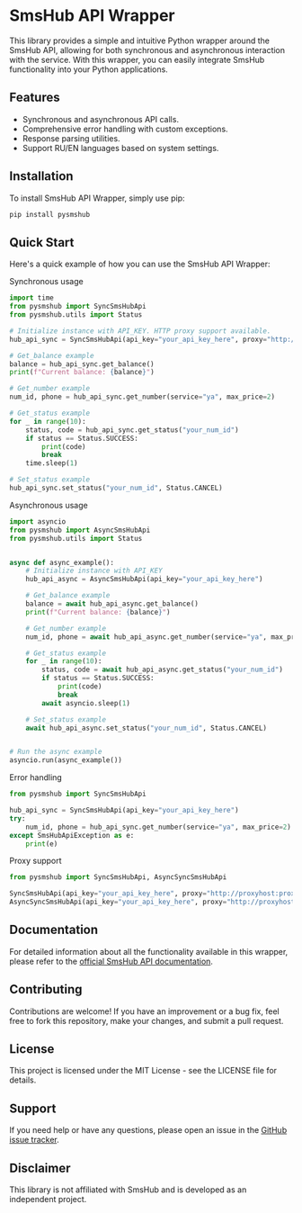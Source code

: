 
# SmsHub API Wrapper

This library provides a simple and intuitive Python wrapper around the SmsHub API, allowing for both synchronous and asynchronous interaction with the service. With this wrapper, you can easily integrate SmsHub functionality into your Python applications.

## Features

- Synchronous and asynchronous API calls.
- Comprehensive error handling with custom exceptions.
- Response parsing utilities.
- Support RU/EN languages based on system settings.

## Installation

To install SmsHub API Wrapper, simply use pip:

```bash
pip install pysmshub
```

## Quick Start

Here's a quick example of how you can use the SmsHub API Wrapper:

Synchronous usage

```python
import time
from pysmshub import SyncSmsHubApi
from pysmshub.utils import Status

# Initialize instance with API_KEY. HTTP proxy support available.
hub_api_sync = SyncSmsHubApi(api_key="your_api_key_here", proxy="http://proxyhost:proxyport")

# Get_balance example
balance = hub_api_sync.get_balance()
print(f"Current balance: {balance}")

# Get_number example
num_id, phone = hub_api_sync.get_number(service="ya", max_price=2)

# Get_status example
for _ in range(10):
    status, code = hub_api_sync.get_status("your_num_id")
    if status == Status.SUCCESS:
        print(code)
        break
    time.sleep(1)

# Set_status example
hub_api_sync.set_status("your_num_id", Status.CANCEL)
```
Asynchronous usage

```python
import asyncio
from pysmshub import AsyncSmsHubApi
from pysmshub.utils import Status


async def async_example():
    # Initialize instance with API_KEY
    hub_api_async = AsyncSmsHubApi(api_key="your_api_key_here")

    # Get_balance example
    balance = await hub_api_async.get_balance()
    print(f"Current balance: {balance}")

    # Get_number example
    num_id, phone = await hub_api_async.get_number(service="ya", max_price=2)

    # Get_status example
    for _ in range(10):
        status, code = await hub_api_async.get_status("your_num_id")
        if status == Status.SUCCESS:
            print(code)
            break
        await asyncio.sleep(1)

    # Set_status example
    await hub_api_async.set_status("your_num_id", Status.CANCEL)


# Run the async example
asyncio.run(async_example())
```

Error handling

```python
from pysmshub import SyncSmsHubApi

hub_api_sync = SyncSmsHubApi(api_key="your_api_key_here")
try:
    num_id, phone = hub_api_sync.get_number(service="ya", max_price=2)
except SmsHubApiException as e:
    print(e)
```
Proxy support

```python
from pysmshub import SyncSmsHubApi, AsyncSyncSmsHubApi

SyncSmsHubApi(api_key="your_api_key_here", proxy="http://proxyhost:proxyport")
AsyncSyncSmsHubApi(api_key="your_api_key_here", proxy="http://proxyhost:proxyport")
```

## Documentation

For detailed information about all the functionality available in this wrapper, please refer to the [official SmsHub API documentation](https://smshub.org/ru/info).

## Contributing

Contributions are welcome! If you have an improvement or a bug fix, feel free to fork this repository, make your changes, and submit a pull request.

## License

This project is licensed under the MIT License - see the LICENSE file for details.

## Support

If you need help or have any questions, please open an issue in the [GitHub issue tracker](https://github.com/kuudori/pysmshub/issues).

## Disclaimer

This library is not affiliated with SmsHub and is developed as an independent project.
